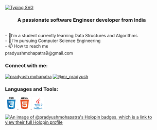 [![Typing SVG](https://readme-typing-svg.demolab.com?font=Fira+Code&pause=1000&color=F0F7D6&center=true&vCenter=true&random=false&width=435&lines=Hello+%F0%9F%A4%9D%E2%9D%95I+am+Pradyush+Mohapatra)](https://git.io/typing-svg)
<h3 align="center"  >A passionate software Engineer developer from India</h3><br>
- 💞️I’m a student currently learning Data Structures and Algorithms <br>
 - 🌱 I’m pursuing Computer Science Engineering <br>
- 📫 How to reach me <br>
  pradyushmohapatra9@gmail.com <br>

  
<h3 align="left">Connect with me:</h3>
<p align="left">
<a href="https://linkedin.com/in/pradyush-mohapatra-3011b626a" target="blank"><img align="center" src="https://raw.githubusercontent.com/rahuldkjain/github-profile-readme-generator/master/src/images/icons/Social/linked-in-alt.svg" alt="pradyush mohapatra" height="30" width="40" /></a>
<a href="https://instagram.com/@mr_pradyush" target="blank"><img align="center" src="https://raw.githubusercontent.com/rahuldkjain/github-profile-readme-generator/master/src/images/icons/Social/instagram.svg" alt="@mr_pradyush" height="30" width="40" /></a>
</p>

<h3 align="left">Languages and Tools:</h3>
<p align="left"> <a href="https://www.w3schools.com/css/" target="_blank" rel="noreferrer"> <img src="https://raw.githubusercontent.com/devicons/devicon/master/icons/css3/css3-original-wordmark.svg" alt="css3" width="40" height="40"/> </a> <a href="https://www.w3.org/html/" target="_blank" rel="noreferrer"> <img src="https://raw.githubusercontent.com/devicons/devicon/master/icons/html5/html5-original-wordmark.svg" alt="html5" width="40" height="40"/> </a> <a href="https://www.java.com" target="_blank" rel="noreferrer"> <img src="https://raw.githubusercontent.com/devicons/devicon/master/icons/java/java-original.svg" alt="java" width="40" height="40"/> </a> </p>

[![An image of @pradyushmohapatra's Holopin badges, which is a link to view their full Holopin profile](https://holopin.me/pradyushmohapatra)](https://holopin.io/@pradyushmohapatra)
  
<!---
pradyush-mohapatra/pradyush-mohapatra is a ✨ special ✨ repository because its `README.md` (this file) appears on your GitHub profile.
You can click the Preview link to take a look at your changes.
--->
